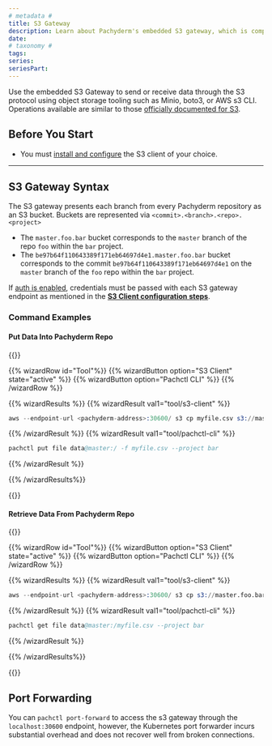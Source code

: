 ```yaml
---
# metadata # 
title: S3 Gateway
description: Learn about Pachyderm's embedded S3 gateway, which is compatible with MinIO, AWS S3 CLI, and boto3. 
date: 
# taxonomy #
tags: 
series:
seriesPart:
---
```


Use the embedded S3 Gateway to send or receive data through the S3 protocol using object storage tooling such as Minio, boto3, or AWS s3 CLI. Operations available are similar to those [officially documented for S3](https://docs.aws.amazon.com/cli/latest/reference/s3/).


## Before You Start 

- You must [install and configure](./configure-s3client) the S3 client of your choice.

---

## S3 Gateway Syntax

The S3 gateway presents each branch from every Pachyderm repository as an S3 bucket. Buckets are represented via `<commit>.<branch>.<repo>.<project>` 

- The `master.foo.bar` bucket corresponds to the `master` branch of the repo `foo` within the `bar` project.
- The `be97b64f110643389f171eb64697d4e1.master.foo.bar` bucket corresponds to the commit `be97b64f110643389f171eb64697d4e1` on the `master` branch of the `foo` repo within the `bar` project.

If [auth is enabled](../../../enterprise/auth/), credentials must be passed with
each S3 gateway endpoint as mentioned in the [**S3 Client configuration steps**](./configure-s3client/#set-your-credentials).

### Command Examples 

#### Put Data Into Pachyderm Repo

{{<stack type="wizard">}}

{{% wizardRow id="Tool"%}}
{{% wizardButton option="S3 Client" state="active" %}}
{{% wizardButton option="Pachctl CLI" %}}
{{% /wizardRow %}}

{{% wizardResults %}}
{{% wizardResult val1="tool/s3-client" %}}
```s
aws --endpoint-url <pachyderm-address>:30600/ s3 cp myfile.csv s3://master.foo.bar
```
{{% /wizardResult %}}
{{% wizardResult val1="tool/pachctl-cli" %}}
```s
pachctl put file data@master:/ -f myfile.csv --project bar
```
{{% /wizardResult %}}

{{% /wizardResults%}}

{{</stack>}}

#### Retrieve Data From Pachyderm Repo

{{<stack type="wizard">}}

{{% wizardRow id="Tool"%}}
{{% wizardButton option="S3 Client" state="active" %}}
{{% wizardButton option="Pachctl CLI" %}}
{{% /wizardRow %}}

{{% wizardResults %}}
{{% wizardResult val1="tool/s3-client" %}}
```s
aws --endpoint-url <pachyderm-address>:30600/ s3 cp s3://master.foo.bar/myfile.csv
```
{{% /wizardResult %}}
{{% wizardResult val1="tool/pachctl-cli" %}}
```s
pachctl get file data@master:/myfile.csv --project bar
```
{{% /wizardResult %}}

{{% /wizardResults%}}

{{</stack>}}


## Port Forwarding
You can  `pachctl port-forward` to access the s3 gateway through the `localhost:30600` endpoint, however, the Kubernetes port forwarder incurs substantial overhead and does not recover well from broken connections.


